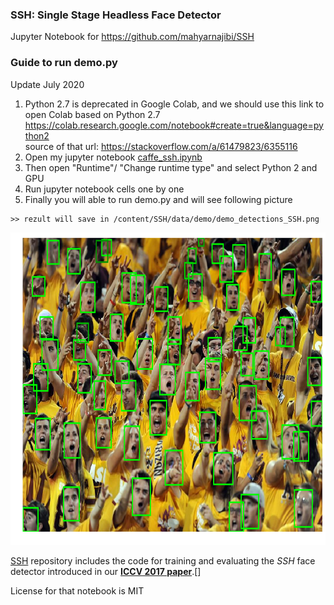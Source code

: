 ### SSH: Single Stage Headless Face Detector
Jupyter Notebook for https://github.com/mahyarnajibi/SSH

### Guide to run demo.py

Update July 2020 

  1. Python 2.7 is deprecated in Google Colab, and we should use this link to open Colab based on  Python 2.7 
  https://colab.research.google.com/notebook#create=true&language=python2
  </br> source of that url: https://stackoverflow.com/a/61479823/6355116
  2. Open my jupyter notebook [caffe_ssh.ipynb](caffe_ssh.ipynb)
  3. Then open "Runtime"/ "Change runtime type" and select Python 2 and GPU 
  4. Run jupyter notebook cells one by one
  5. Finally you will able to run demo.py and will see following picture
  
    >> rezult will save in /content/SSH/data/demo/demo_detections_SSH.png
  
  <img src = "demo_detections_SSH.png" alt = "demo_detections_SSH"  height = "500">
 
[SSH](https://github.com/mahyarnajibi/SSH) repository includes the code for training and evaluating the *SSH* face detector introduced in our [**ICCV 2017 paper**](https://arxiv.org/abs/1708.03979).[]


License for that notebook is MIT
